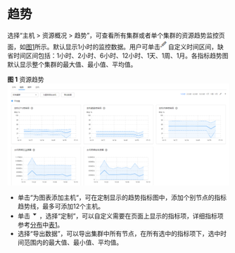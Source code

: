 # 趋势<a name="admin_guide_000065"></a>

选择“主机 \> 资源概况 \> 趋势”，可查看所有集群或者单个集群的资源趋势监控页面，如[图1](#zh-cn_topic_0263899354_fig832355103111)所示。默认显示1小时的监控数据。用户可单击![](figures/edit2-90.png)自定义时间区间，缺省时间区间包括：1小时、2小时、6小时、12小时、1天、1周、1月。各指标趋势图默认显示整个集群的最大值、最小值、平均值。

**图 1**  资源趋势<a name="zh-cn_topic_0263899354_fig832355103111"></a>  
![](figures/资源趋势.png "资源趋势")

-   单击“为图表添加主机“，可在定制显示的趋势指标图中，添加个别节点的指标趋势线，最多可添加12个主机。
-   单击![](figures/zh-cn_image_0263899424.png)，选择“定制”，可以自定义需要在页面上显示的指标项，详细指标项参考[分布](分布.md#admin_guide_000064)中[表1](分布.md#zh-cn_topic_0263899231_table1190415121488)。
-   选择“导出数据”，可以导出集群中所有节点，在所有选中的指标项下，选中时间范围内的最大值、最小值、平均值。

